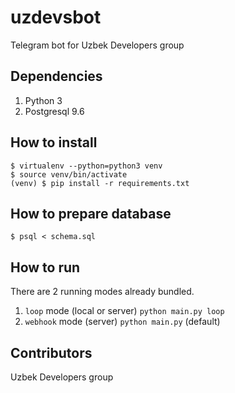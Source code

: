 # uzdevsbot
Telegram bot for Uzbek Developers group

## Dependencies
1. Python 3
2. Postgresql 9.6

## How to install
```shell
$ virtualenv --python=python3 venv
$ source venv/bin/activate
(venv) $ pip install -r requirements.txt
```

## How to prepare database
```shell
$ psql < schema.sql
```

## How to run
There are 2 running modes already bundled.
1. `loop` mode (local or server) `python main.py loop`
2. `webhook` mode (server) `python main.py` (default)

## Contributors
Uzbek Developers group
